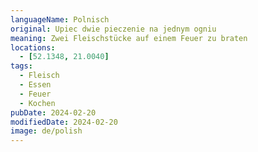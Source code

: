 ```yaml
---
languageName: Polnisch
original: Upiec dwie pieczenie na jednym ogniu
meaning: Zwei Fleischstücke auf einem Feuer zu braten
locations:
  - [52.1348, 21.0040]
tags:
  - Fleisch
  - Essen
  - Feuer
  - Kochen
pubDate: 2024-02-20
modifiedDate: 2024-02-20
image: de/polish
---
```

